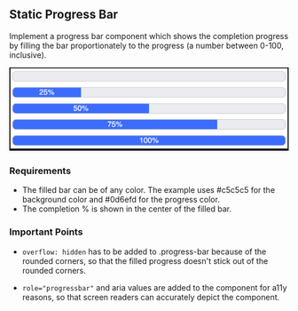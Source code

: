 ## Static Progress Bar

Implement a progress bar component which shows the completion progress 
by filling the bar proportionately to the progress (a number between 0-100, inclusive).

![img.png](img.png)


### Requirements
* The filled bar can be of any color. The example uses #c5c5c5 for the background color and #0d6efd for the progress color.
* The completion % is shown in the center of the filled bar.

### Important Points

* `overflow: hidden` has to be added to .progress-bar because of the rounded corners, 
so that the filled progress doesn't stick out of the rounded corners.

* `role="progressbar"` and aria values are added to the component for a11y reasons, 
 so that screen readers can accurately depict the component.
